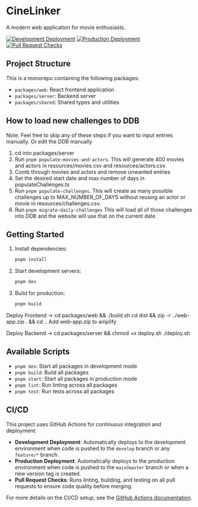 # CineLinker

A modern web application for movie enthusiasts.

[![Development Deployment](https://github.com/username/cinelinker/actions/workflows/dev-deploy.yml/badge.svg)](https://github.com/username/cinelinker/actions/workflows/dev-deploy.yml)
[![Production Deployment](https://github.com/username/cinelinker/actions/workflows/prod-deploy.yml/badge.svg)](https://github.com/username/cinelinker/actions/workflows/prod-deploy.yml)
[![Pull Request Checks](https://github.com/username/cinelinker/actions/workflows/pr-checks.yml/badge.svg)](https://github.com/username/cinelinker/actions/workflows/pr-checks.yml)

## Project Structure

This is a monorepo containing the following packages:

- `packages/web`: React frontend application
- `packages/server`: Backend server
- `packages/shared`: Shared types and utilities

## How to load new challenges to DDB 
Note: Feel free to skip any of these steps if you want to input entries manually. Or edit the DDB manually
1. cd into packages/server
2. Run ```pnpm populate-movies-and-actors```. This will generate 400 movies and actors in resources/movies.csv and resources/actors.csv
3. Comb through movies and actors and remove unwanted entries
4. Set the desired start date and max number of days in populateChallenges.ts
5. Run ```pnpm populate-challenges```. This will create as many possible challenges up to MAX_NUMBER_OF_DAYS without reusing an actor or movie in resources/challenges.csv.
6. Run ```pnpm migrate-daily-challenges``` This will load all of those challenges into DDB and the website will use that on the current date. 

## Getting Started

1. Install dependencies:
   ```bash
   pnpm install
   ```

2. Start development servers:
   ```bash
   pnpm dev
   ```

3. Build for production:
   ```bash
   pnpm build
   ```


Deploy Frontend -> 
cd packages/web && ./build.sh
cd dist && zip -r ../web-app.zip . && cd ..
Add web-app.zip to amplify


Deploy Backend -> 
cd packages/server && chmod +x deploy.sh
./deploy.sh


## Available Scripts

- `pnpm dev`: Start all packages in development mode
- `pnpm build`: Build all packages
- `pnpm start`: Start all packages in production mode
- `pnpm lint`: Run linting across all packages
- `pnpm test`: Run tests across all packages

## CI/CD

This project uses GitHub Actions for continuous integration and deployment:

- **Development Deployment**: Automatically deploys to the development environment when code is pushed to the `develop` branch or any `feature/*` branch.
- **Production Deployment**: Automatically deploys to the production environment when code is pushed to the `main`/`master` branch or when a new version tag is created.
- **Pull Request Checks**: Runs linting, building, and testing on all pull requests to ensure code quality before merging.

For more details on the CI/CD setup, see the [GitHub Actions documentation](.github/README.md).
